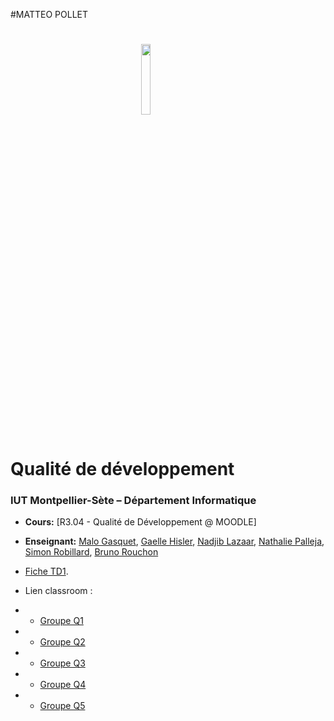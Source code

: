 #MATTEO POLLET

# <img src="iut.png" width="17%" style="margin:auto;display:block;"/> Qualité de développement
### IUT Montpellier-Sète – Département Informatique
* **Cours:** [R3.04 - Qualité de Développement @ MOODLE]
* **Enseignant:** [Malo Gasquet](mailto:malo.gasquet@gmail.com), [Gaelle Hisler](mailto:gaelle.hisler@umontpellier.fr), [Nadjib Lazaar](mailto:nadjib.lazaar@umontpellier.fr), [Nathalie Palleja](mailto:nathalie.palleja@umontpellier.fr),   [Simon Robillard](mailto:simon.robillard@umontpellier.fr), [Bruno Rouchon](mailto:bruno.rouchon@umontpellier.fr)
* [Fiche TD1](TD1.pdf).

* Lien classroom :
* * [Groupe Q1](https://classroom.github.com/a/OgIiJVVJ)
* * [Groupe Q2](https://classroom.github.com/a/_BfComoI)
* * [Groupe Q3](https://classroom.github.com/a/cYmg0Nv_)
* * [Groupe Q4](https://classroom.github.com/a/-xzXh_WL)
* * [Groupe Q5](https://classroom.github.com/a/MNvk2UE4)
